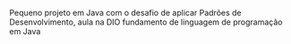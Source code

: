 Pequeno projeto em Java com o desafio de aplicar Padrões de Desenvolvimento, aula na DIO fundamento de linguagem de programação em Java
